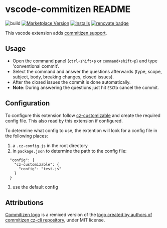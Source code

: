 # vscode-commitizen README

![build](https://github.com/KnisterPeter/vscode-commitizen/workflows/build/badge.svg)
[![Marketplace Version](https://vsmarketplacebadge.apphb.com/version/knisterpeter.vscode-commitizen.svg)](https://marketplace.visualstudio.com/items?itemName=KnisterPeter.vscode-commitizen)
[![Installs](https://vsmarketplacebadge.apphb.com/installs/knisterpeter.vscode-commitizen.svg)](https://marketplace.visualstudio.com/items?itemName=KnisterPeter.vscode-commitizen)
[![renovate badge](https://img.shields.io/badge/renovate-enabled-brightgreen.svg)](https://renovateapp.com/)

This vscode extension adds [commitizen support](https://github.com/commitizen).

## Usage

* Open the command panel (`ctrl+shift+p` or `command+shift+p`) and type 'conventional commit'.
* Select the command and answer the questions afterwards (type, scope, subject, body, breaking changes, closed issues).
* After the closed issues the commit is done automatically.
* **Note**: During answering the questions just hit `ESC`to cancel the commit.

## Configuration

To configure this extension follow [cz-customizable](https://github.com/leonardoanalista/cz-customizable) and
create the required config file. This also read by this extension if configured.

To determine what config to use, the extention will look for a config file in the following places:

1. a ```.cz-config.js``` in the root directory
2. in ```package.json``` to determine the path to the config file: 
```
  "config": {
    "cz-customizable": {
      "config": "test.js"
    }
  }
```
3. use the default config 

## Attributions

[Commitizen logo](https://github.com/KnisterPeter/vscode-commitizen/blob/HEAD/images/commitizen-logo.svg) is a remixed version of the [logo created by authors of commitizen cz-cli repository](https://github.com/commitizen/cz-cli/blob/a3f4ffa88221013960cd9c6d8711b319016b9e2d/logo/commitizen-logo-color.svg), under MIT license.
